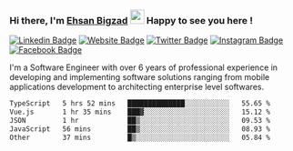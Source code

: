 ### Hi there, I'm <a href="https://ehsanbigzad.com" target="_blank">Ehsan Bigzad</a> <img src="https://media.giphy.com/media/hvRJCLFzcasrR4ia7z/giphy.gif" width="25px" height="25px"> Happy to see you here !

[![Linkedin Badge](https://img.shields.io/badge/-LinkedIn-0e76a8?style=flat-square&logo=Linkedin&logoColor=white)](https://linkedin.com/in/EhsanBigzad)
[![Website Badge](https://img.shields.io/badge/Website-3b5998?style=flat-square&logo=google-chrome&logoColor=white)](https://ehsanbigzad.com)
[![Twitter Badge](https://img.shields.io/badge/-Twitter-00acee?style=flat-square&logo=Twitter&logoColor=white)](https://twitter.com/EhsanBigzad)
[![Instagram Badge](https://img.shields.io/badge/-Instagram-e4405f?style=flat-square&logo=Instagram&logoColor=white)](https://instagram.com/ehsanbigzad/)
[![Facebook Badge](https://img.shields.io/badge/-Facebook-0088cc?style=flat-square&logo=Facebook&logoColor=white)](https://facebook.com/EhsanBigzad7)

I'm a Software Engineer with over 6 years of professional experience
in developing and implementing software solutions ranging from mobile applications development to architecting enterprise level softwares.

<!--START_SECTION:waka-->

```txt
TypeScript   5 hrs 52 mins   ██████████████░░░░░░░░░░░   55.65 %
Vue.js       1 hr 35 mins    ███▓░░░░░░░░░░░░░░░░░░░░░   15.12 %
JSON         1 hr            ██▒░░░░░░░░░░░░░░░░░░░░░░   09.53 %
JavaScript   56 mins         ██▒░░░░░░░░░░░░░░░░░░░░░░   08.93 %
Other        37 mins         █▒░░░░░░░░░░░░░░░░░░░░░░░   05.84 %
```

<!--END_SECTION:waka-->
